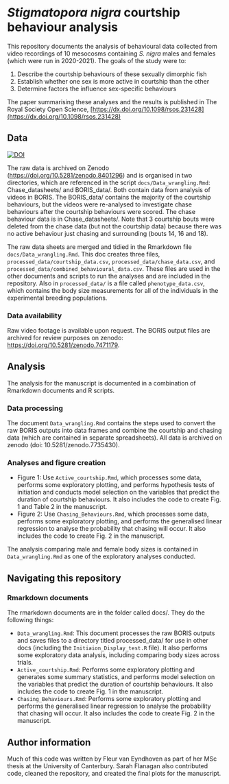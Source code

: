 # *Stigmatopora nigra* courtship behaviour analysis

This repository documents the analysis of behavioural data collected from video recordings of 10 mesocosms containing *S. nigra* males and females (which were run in 2020-2021). The goals of the study were to:

1. Describe the courtship behaviours of these sexually dimorphic fish
2. Establish whether one sex is more active in courtship than the other
3. Determine factors the influence sex-specific behaviours

The paper summarising these analyses and the results is published in The Royal Society Open Science, [https://dx.doi.org/10.1098/rsos.231428](https://dx.doi.org/10.1098/rsos.231428)

## Data

[![DOI](https://zenodo.org/badge/515324589.svg)](https://zenodo.org/doi/10.5281/zenodo.7735473)

The raw data is archived on Zenodo (https://doi.org/10.5281/zenodo.8401296) and is organised in two directories, which are referenced in the script `docs/Data_wrangling.Rmd`: Chase_datasheets/ and BORIS_data/. Both contain data from analysis of videos in BORIS. The BORIS_data/ contains the majority of the courtship behaviours, but the videos were re-analysed to investigate chase behaviours after the courtship behaviours were scored. The chase behaviour data is in Chase_datasheets/.  Note that 3 courtship bouts were deleted from the chase data (but not the courtship data) because there was no active behaviour just chasing and surrounding (bouts 14, 16 and 18).

The raw data sheets are merged and tidied in the Rmarkdown file `docs/Data_wrangling.Rmd`. This doc creates three files, `processed_data/courtship_data.csv`, `processed_data/chase_data.csv`, and `processed_data/combined_behavioural_data.csv`. These files are used in the other documents and scripts to run the analyses and are included in the repository. Also in `processed_data/` is a file called `phenotype_data.csv`, which contains the body size measurements for all of the individuals in the experimental breeding populations. 


### Data availability

Raw video footage is available upon request. The BORIS output files are archived for review purposes on zenodo: https://doi.org/10.5281/zenodo.7471179.

## Analysis

The analysis for the manuscript is documented in a combination of Rmarkdown documents and R scripts. 

### Data processing

The document `Data_wrangling.Rmd` contains the steps used to convert the raw BORIS outputs into data frames and combine the courtship and chasing data (which are contained in separate spreadsheets). All data is archived on zenodo (doi: 10.5281/zenodo.7735430).

### Analyses and figure creation

* Figure 1: Use `Active_courtship.Rmd`, which processes some data, performs some exploratory plotting, and performs hypothesis tests of initiation and conducts model selection on the variables that predict the duration of courtship behaviours. It also includes the code to create Fig. 1 and Table 2 in the manuscript.
* Figure 2: Use `Chasing_Behaviours.Rmd`, which processes some data, performs some exploratory plotting, and performs the generalised linear regression to analyse the probability that chasing will occur. It also includes the code to create Fig. 2 in the manuscript. 

The analysis comparing male and female body sizes is contained in `Data_wrangling.Rmd` as one of the exploratory analyses conducted. 

## Navigating this repository


### Rmarkdown documents

The rmarkdown documents are in the folder called docs/. They do the following things:

* `Data_wrangling.Rmd`: This document processes the raw BORIS outputs and saves files to a directory titled processed_data/ for use in other docs (including the `Initiaion_Display_test.R` file). It also performs some exploratory data analysis, including comparing body sizes across trials.
* `Active_courtship.Rmd`: Performs some exploratory plotting and generates some summary statistics, and performs model selection on the variables that predict the duration of courtship behaviours. It also includes the code to create Fig. 1 in the manuscript.
* `Chasing_Behaviours.Rmd`: Performs some exploratory plotting and performs the generalised linear regression to analyse the probability that chasing will occur. It also includes the code to create Fig. 2 in the manuscript. 

## Author information

Much of this code was written by Fleur van Eyndhoven as part of her MSc thesis at the University of Canterbury. Sarah Flanagan also contributed code, cleaned the repository, and created the final plots for the manuscript.

